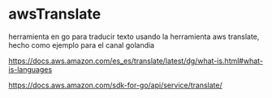 # awsTranslate
herramienta en go para traducir texto usando la herramienta aws translate, hecho como ejemplo para el canal golandia



https://docs.aws.amazon.com/es_es/translate/latest/dg/what-is.html#what-is-languages

https://docs.aws.amazon.com/sdk-for-go/api/service/translate/